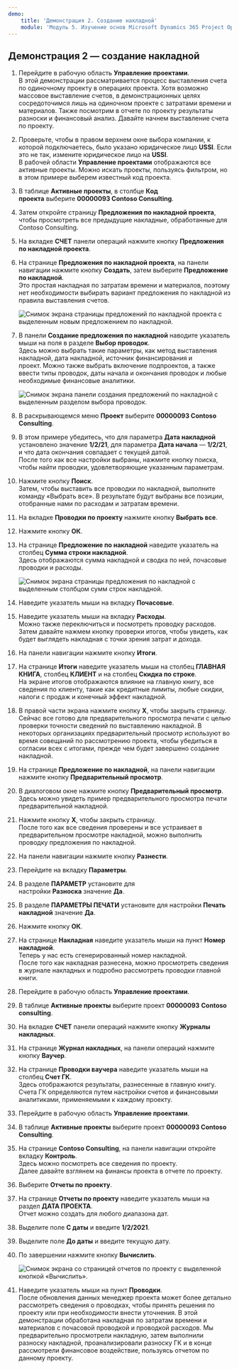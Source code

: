 ```yaml
---
demo:
    title: 'Демонстрация 2. Создание накладной'
    module: 'Модуль 5. Изучение основ Microsoft Dynamics 365 Project Operations'
---
```


## Демонстрация 2 — создание накладной

1. Перейдите в рабочую область **Управление проектами**.  
    В этой демонстрации рассматривается процесс выставления счета по одиночному проекту в операциях проекта. Хотя возможно массовое выставление счетов, в демонстрационных целях сосредоточимся лишь на одиночном проекте с затратами времени и материалов. Также посмотрим в отчете по проекту результаты разноски и финансовый анализ. Давайте начнем выставление счета по проекту. 

1. Проверьте, чтобы в правом верхнем окне выбора компании, к которой подключаетесь, было указано юридическое лицо **USSI**. Если это не так, измените юридическое лицо на **USSI**.  
    В рабочей области **Управление проектами** отображаются все активные проекты. Можно искать проекты, пользуясь фильтром, но в этом примере выберем известный код проекта. 

1. В таблице **Активные проекты**, в столбце **Код проекта** выберите **00000093 Contoso Consulting**.  

1. Затем откройте страницу **Предложения по накладной проекта**, чтобы просмотреть все предыдущие накладные, обработанные для Contoso Consulting. 

1. На вкладке **СЧЕТ** панели операций нажмите кнопку **Предложения по накладной проекта**. 

1. На странице **Предложения по накладной проекта**, на панели навигации нажмите кнопку **Создать**, затем выберите **Предложение по накладной**.  
    Это простая накладная по затратам времени и материалов, поэтому нет необходимости выбирать вариант предложения по накладной из правила выставления счетов. 

    ![Снимок экрана страницы предложений по накладной проекта с выделенным новым предложением по накладной.](./media/projops_invoice_1_new_invoice_proposal.png)

1. В панели **Создание предложения по накладной** наводите указатель мыши на поля в разделе **Выбор проводок**.  
    Здесь можно выбрать такие параметры, как метод выставления накладной, дата накладной, источник финансирования и проект. Можно также выбрать включение подпроектов, а также ввести типы проводок, даты начала и окончания проводок и любые необходимые финансовые аналитики. 

    ![Снимок экрана панели создания предложений по накладной с выделенным разделом выбора проводок.](./media/projops_invoice_2_select_transactions.png)

1. В раскрывающемся меню **Проект** выберите **00000093 Contoso Consulting**. 

1. В этом примере убедитесь, что для параметра **Дата накладной** установлено значение **1/2/21**, для параметра **Дата начала** — **1/2/21**, и что дата окончания совпадает с текущей датой.  
    После того как все настройки выбраны, нажмите кнопку поиска, чтобы найти проводки, удовлетворяющие указанным параметрам.

1. Нажмите кнопку **Поиск**.  
    Затем, чтобы выставить все проводки по накладной, выполните команду «Выбрать все». В результате будут выбраны все позиции, отобранные нами по расходам и затратам времени.

1. На вкладке **Проводки по проекту** нажмите кнопку **Выбрать все**.

1. Нажмите кнопку **ОК**. 

1. На странице **Предложение по накладной** наведите указатель на столбец **Сумма строки накладной**.  
    Здесь отображаются сумма накладной и сводка по ней, почасовые проводки и расходы.

    ![Снимок экрана страницы предложения по накладной с выделенным столбцом сумм строк накладной.](./media/projops_invoice_3_invoice_line_amount_column.png)

1. Наведите указатель мыши на вкладку **Почасовые**. 

1. Наведите указатель мыши на вкладку **Расходы**.  
    Можно также переключиться и посмотреть проводку расходов.  
Затем давайте нажмем кнопку проверки итогов, чтобы увидеть, как будет выглядеть накладная с точки зрения затрат и дохода.

1. На панели навигации нажмите кнопку **Итоги**.

1. На странице **Итоги** наведите указатель мыши на столбец **ГЛАВНАЯ КНИГА**, столбец **КЛИЕНТ** и на столбец **Скидка по строке**.  
    На экране итогов отображаются влияние на главную книгу, все сведения по клиенту, такие как кредитные лимиты, любые скидки, налоги с продаж и конечный эффект накладной. 

1. В правой части экрана нажмите кнопку **X**, чтобы закрыть страницу.  
    Сейчас все готово для предварительного просмотра печати с целью проверки точности сведений по выставлению накладной. В некоторых организациях предварительный просмотр используют во время совещаний по рассмотрению проекта, чтобы убедиться в согласии всех с итогами, прежде чем будет завершено создание накладной. 

1. На странице **Предложение по накладной**, на панели навигации нажмите кнопку **Предварительный просмотр**. 

1. В диалоговом окне нажмите кнопку **Предварительный просмотр**.  
    Здесь можно увидеть пример предварительного просмотра печати предварительной накладной. 

1. Нажмите кнопку **X**, чтобы закрыть страницу.  
    После того как все сведения проверены и все устраивает в предварительном просмотре накладной, можно выполнить проводку предложения по накладной.

1. На панели навигации нажмите кнопку **Разнести**.

1. Перейдите на вкладку **Параметры**.

1. В разделе **ПАРАМЕТР** установите для настройки **Разноска** значение **Да**.

1. В разделе **ПАРАМЕТРЫ ПЕЧАТИ** установите для настройки **Печать накладной** значение **Да**.

1. Нажмите кнопку **ОК**.

1. На странице **Накладная** наведите указатель мыши на пункт **Номер накладной**.  
    Теперь у нас есть сгенерированный номер накладной.  
    После того как накладная разнесена, можно просмотреть сведения в журнале накладных и подробно рассмотреть проводки главной книги.

1. Перейдите в рабочую область **Управление проектами**.

1. В таблице **Активные проекты** выберите проект **00000093** **Contoso consulting**.

1. На вкладке **СЧЕТ** панели операций нажмите кнопку **Журналы накладных**.

1. На странице **Журнал накладных**, на панели операций нажмите кнопку **Ваучер**.

1. На странице **Проводки ваучера** наведите указатель мыши на столбец **Счет ГК**.  
    Здесь отображаются результаты, разнесенные в главную книгу. Счета ГК определяются путем настройки счетов и финансовыми аналитиками, применяемыми к каждому проекту.

1. Перейдите в рабочую область **Управление проектами**. 

1. В таблице **Активные проекты** выберите проект **00000093 Contoso Consulting**.

1. На странице **Contoso Consulting**, на панели навигации откройте вкладку **Контроль**.  
    Здесь можно посмотреть все сведения по проекту.  
    Далее давайте взглянем на финансы проекта в отчете по проекту.

1. Выберите **Отчеты по проекту**.

1. На странице **Отчеты по проекту** наведите указатель мыши на раздел **ДАТА ПРОЕКТА**.  
Отчет можно создать для любого диапазона дат.

1. Выделите поле **С даты** и введите **1/2/2021**.

1. Выделите поле **До даты** и введите текущую дату.

1. По завершении нажмите кнопку **Вычислить**.

    ![Снимок экрана со страницей отчетов по проекту с выделенной кнопкой «Вычислить».](./media/projops_invoice_4_calculate.png)

1. Наведите указатель мыши на пункт **Проводки**.  
    После обновления данных менеджер проекта может более детально рассмотреть сведения о проводках, чтобы принять решения по проекту или при необходимости внести уточнения. В этой демонстрации обработана накладная по затратам времени и материалов с почасовой проводкой и проводкой расходов. Мы предварительно просмотрели накладную, затем выполнили разноску накладной, проанализировали разноску ГК и в конце рассмотрели финансовое воздействие, пользуясь отчетом по данному проекту.
